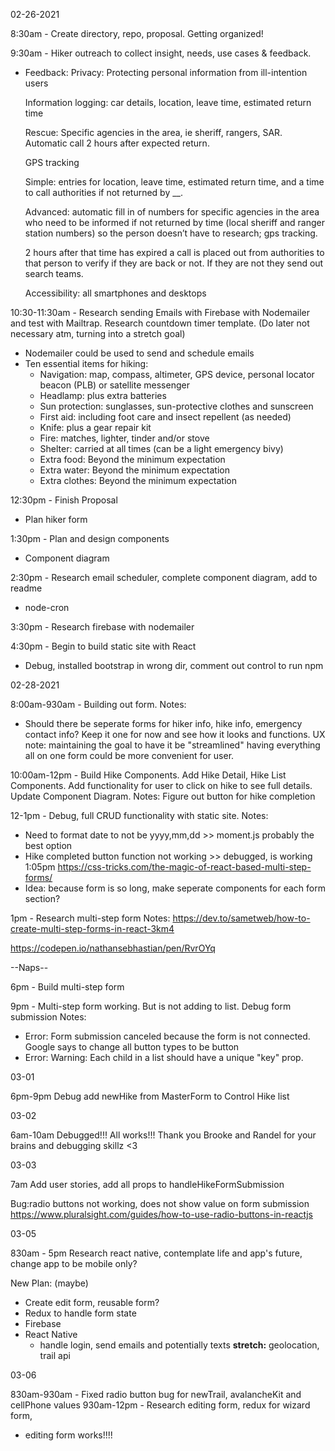 02-26-2021

8:30am - Create directory, repo, proposal. Getting organized!

9:30am - Hiker outreach to collect insight, needs, use cases & feedback.

- Feedback:
  Privacy: Protecting personal information from ill-intention users

  Information logging: car details, location, leave time, estimated return time

  Rescue: Specific agencies in the area, ie sheriff, rangers, SAR. Automatic call 2 hours after expected return.

  GPS tracking

  Simple: entries for location, leave time, estimated return time, and a time to call authorities if not returned by \_\_.

  Advanced: automatic fill in of numbers for specific agencies in the area who need to be informed if not returned by time (local sheriff and ranger station numbers) so the person doesn’t have to research; gps tracking.

  2 hours after that time has expired a call is placed out from authorities to that person to verify if they are back or not. If they are not they send out search teams.

  Accessibility: all smartphones and desktops

10:30-11:30am - Research sending Emails with Firebase with Nodemailer and test with Mailtrap. Research countdown timer template. (Do later not necessary atm, turning into a stretch goal)

- Nodemailer could be used to send and schedule emails
- Ten essential items for hiking:
  - Navigation: map, compass, altimeter, GPS device, personal locator beacon (PLB) or satellite messenger
  - Headlamp: plus extra batteries
  - Sun protection: sunglasses, sun-protective clothes and sunscreen
  - First aid: including foot care and insect repellent (as needed)
  - Knife: plus a gear repair kit
  - Fire: matches, lighter, tinder and/or stove
  - Shelter: carried at all times (can be a light emergency bivy)
  - Extra food: Beyond the minimum expectation
  - Extra water: Beyond the minimum expectation
  - Extra clothes: Beyond the minimum expectation

12:30pm - Finish Proposal

- Plan hiker form

1:30pm - Plan and design components

- Component diagram

2:30pm - Research email scheduler, complete component diagram, add to readme

- node-cron

3:30pm - Research firebase with nodemailer

4:30pm - Begin to build static site with React

- Debug, installed bootstrap in wrong dir, comment out control to run npm

02-28-2021

8:00am-930am - Building out form.
Notes:

- Should there be seperate forms for hiker info, hike info, emergency contact info? Keep it one for now and see how it looks and functions. UX note: maintaining the goal to have it be "streamlined" having everything all on one form could be more convenient for user.

10:00am-12pm - Build Hike Components. Add Hike Detail, Hike List Components. Add functionality for user to click on hike to see full details. Update Component Diagram.
Notes: Figure out button for hike completion

12-1pm - Debug, full CRUD functionality with static site.
Notes:

- Need to format date to not be yyyy,mm,dd >> moment.js probably the best option
- Hike completed button function not working >> debugged, is working 1:05pm
  https://css-tricks.com/the-magic-of-react-based-multi-step-forms/
- Idea: because form is so long, make seperate components for each form section?

1pm - Research multi-step form
Notes:
https://dev.to/sametweb/how-to-create-multi-step-forms-in-react-3km4

https://codepen.io/nathansebhastian/pen/RvrOYq

--Naps--

6pm - Build multi-step form

9pm - Multi-step form working. But is not adding to list. Debug form submission
Notes:

- Error: Form submission canceled because the form is not connected. Google says to change all button types to be button
- Error: Warning: Each child in a list should have a unique "key" prop.

03-01

6pm-9pm Debug add newHike from MasterForm to Control Hike list

03-02

6am-10am Debugged!!! All works!!! Thank you Brooke and Randel for your brains and debugging skillz <3

03-03

7am Add user stories, add all props to handleHikeFormSubmission

Bug:radio buttons not working, does not show value on form submission
https://www.pluralsight.com/guides/how-to-use-radio-buttons-in-reactjs

03-05

830am - 5pm Research react native, contemplate life and app's future, change app to be mobile only?

New Plan: (maybe)

- Create edit form, reusable form?
- Redux to handle form state
- Firebase
- React Native
  - handle login, send emails and potentially texts
    **stretch:** geolocation, trail api

03-06

830am-930am - Fixed radio button bug for newTrail, avalancheKit and cellPhone values
930am-12pm - Research editing form, redux for wizard form,

- editing form works!!!!
